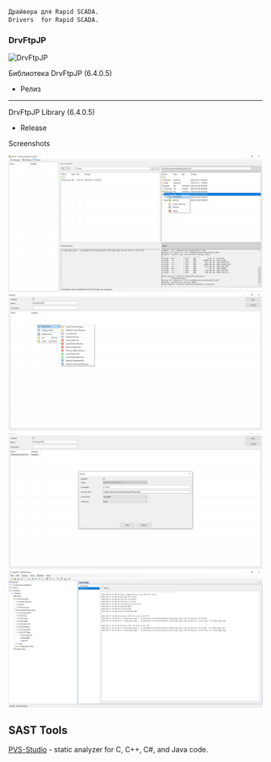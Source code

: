 	Драйвера для Rapid SCADA.
	Drivers  for Rapid SCADA.


	
### DrvFtpJP
![DrvFtpJP](https://img.shields.io/github/downloads/JurasskPark/RapidScada_v6/DrvFreeDiskSpaceJP_v6.4.0.4/total)

Библиотека DrvFtpJP (6.4.0.5)
- Релиз

---------------------------------------------------------------------------

DrvFtpJP Library (6.4.0.5)
- Release


Screenshots

![DrvFtpJP](https://raw.githubusercontent.com/JurasskPark/RapidScada_v6/master/OpenDrivers/Source/DrvFtpJP_001.png) ![DrvFtpJP](https://raw.githubusercontent.com/JurasskPark/RapidScada_v6/master/OpenDrivers/Source/DrvFtpJP_002.png)
![DrvFtpJP](https://raw.githubusercontent.com/JurasskPark/RapidScada_v6/master/OpenDrivers/Source/DrvFtpJP_003.png) ![DrvFtpJP](https://raw.githubusercontent.com/JurasskPark/RapidScada_v6/master/OpenDrivers/Source/DrvFtpJP_004.png)



## SAST Tools

[PVS-Studio](https://pvs-studio.ru/ru/pvs-studio/?utm_source=website&utm_medium=github&utm_campaign=open_source) - static analyzer for C, C++, C#, and Java code.
